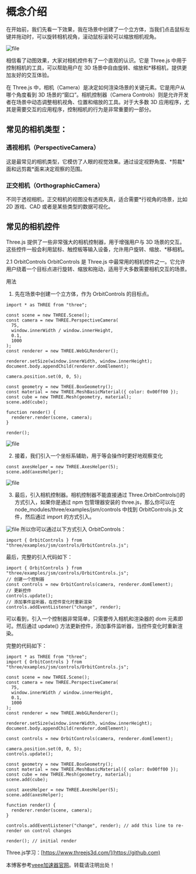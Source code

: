 
# 概念介绍


在开始前，我们先看一下效果，我在场景中创建了一个立方体，当我们点击鼠标左键并拖动时，可以旋转相机视角，滚动鼠标滚轮可以缩放相机视角。


![file](https://img2024.cnblogs.com/other/367486/202412/367486-20241201181317836-734777633.gif)


相信看了动图效果，大家对相机控件有了一个直观的认识。它是 Three.js 中用于控制相机的工具，可以帮助用户在 3D 场景中自由旋转、缩放和\*移相机，提供更加友好的交互体验。


在 Three.js 中，相机（Camera）是决定如何渲染场景的关键元素。它是用户从哪个角度看到 3D 场景的“窗口”。相机控制器（Camera Controls）则是允许开发者在场景中动态调整相机视角、位置和缩放的工具。对于大多数 3D 应用程序，尤其是需要交互的应用程序，控制相机的行为是非常重要的一部分。


## 常见的相机类型：


### 透视相机（PerspectiveCamera）


这是最常见的相机类型，它模仿了人眼的视觉效果。通过设定视野角度、\*剪裁\*面和远剪裁\*面来决定观察的范围。


### 正交相机（OrthographicCamera）


不同于透视相机，正交相机的视图没有透视失真，适合需要\*行视角的场景，比如 2D 游戏、CAD 或者是某些类型的数据可视化。


## 常见的相机控件


Three.js 提供了一些非常强大的相机控制器，用于增强用户与 3D 场景的交互。这些控件一般会利用鼠标、触控板等输入设备，允许用户旋转、缩放、\*移相机。


2\.1 OrbitControls
OrbitControls 是 Three.js 中最常用的相机控件之一。它允许用户绕着一个目标点进行旋转、缩放和拖动，适用于大多数需要相机交互的场景。


用法


1. 先在场景中创建一个立方体，作为 OrbitControls 的目标点。



```
import * as THREE from "three";

const scene = new THREE.Scene();
const camera = new THREE.PerspectiveCamera(
  75,
  window.innerWidth / window.innerHeight,
  0.1,
  1000
);
const renderer = new THREE.WebGLRenderer();

renderer.setSize(window.innerWidth, window.innerHeight);
document.body.appendChild(renderer.domElement);

camera.position.set(0, 0, 5);

const geometry = new THREE.BoxGeometry();
const material = new THREE.MeshBasicMaterial({ color: 0x00ff00 });
const cube = new THREE.Mesh(geometry, material);
scene.add(cube);

function render() {
  renderer.render(scene, camera);
}

render();

```

![file](https://img2024.cnblogs.com/other/367486/202412/367486-20241201181318293-575498070.png)


2. 接着，我们引入一个坐标系辅助，用于等会操作时更好地观察变化



```
const axesHelper = new THREE.AxesHelper(5);
scene.add(axesHelper);

```

![file](https://img2024.cnblogs.com/other/367486/202412/367486-20241201181318480-1273732762.png)


3. 最后，引入相机控制器。相机控制器不能直接通过 Three.OrbitControls()的方式引入，如果你是通过 npm 包管理器安装的 three.js，那么你可以在 node\_modules/three/examples/jsm/controls 中找到 OrbitControls.js 文件，然后通过 import 的方式引入。


![file](https://img2024.cnblogs.com/other/367486/202412/367486-20241201181319012-272599918.png)
所以你可以通过以下方式引入 OrbitControls：



```
import { OrbitControls } from "three/examples/jsm/controls/OrbitControls.js";

```

最后，完整的引入代码如下：



```
import { OrbitControls } from "three/examples/jsm/controls/OrbitControls.js";
// 创建一个控制器
const controls = new OrbitControls(camera, renderer.domElement);
// 更新控件
controls.update();
// 添加事件监听器，在控件变化时重新渲染
controls.addEventListener("change", render);

```

可以看到，引入一个控制器非常简单，只需要传入相机和渲染器的 dom 元素即可。然后通过 update() 方法更新控件，添加事件监听器，当控件变化时重新渲染。


完整的代码如下：



```
import * as THREE from "three";
import { OrbitControls } from "three/examples/jsm/controls/OrbitControls.js";

const scene = new THREE.Scene();
const camera = new THREE.PerspectiveCamera(
  75,
  window.innerWidth / window.innerHeight,
  0.1,
  1000
);
const renderer = new THREE.WebGLRenderer();

renderer.setSize(window.innerWidth, window.innerHeight);
document.body.appendChild(renderer.domElement);

const controls = new OrbitControls(camera, renderer.domElement);

camera.position.set(0, 0, 5);
controls.update();

const geometry = new THREE.BoxGeometry();
const material = new THREE.MeshBasicMaterial({ color: 0x00ff00 });
const cube = new THREE.Mesh(geometry, material);
scene.add(cube);

const axesHelper = new THREE.AxesHelper(5);
scene.add(axesHelper);

function render() {
  renderer.render(scene, camera);
}

controls.addEventListener("change", render); // add this line to re-render on control changes

render(); // initial render

```

Three.js学习：[https://www.threejs3d.com/](https://github.com)


 本博客参考[veee加速器官网](https://youhaochi.com)。转载请注明出处！
